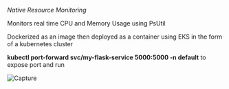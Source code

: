 <em>Native Resource Monitoring</em>

Monitors real time CPU and Memory Usage using PsUtil

Dockerized as an image then deployed as a container using EKS in the form of a kubernetes cluster

<strong>kubectl port-forward svc/my-flask-service 5000:5000 -n default</strong> to expose port and run

![Capture](https://github.com/user-attachments/assets/73d39220-95f3-4204-9808-50a256a88b09)

